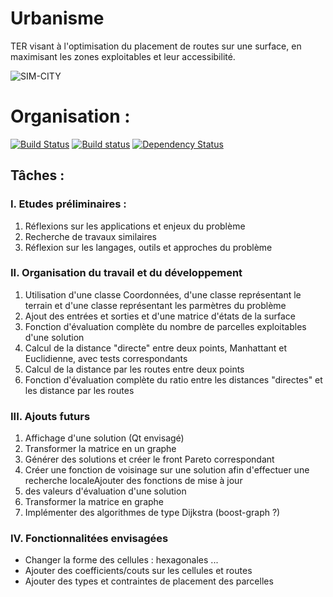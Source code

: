 Urbanisme
=========
TER visant à l'optimisation du placement de routes sur une surface, en maximisant les zones exploitables et leur accessibilité.

![SIM-CITY](http://eaassets-a.akamaihd.net/prod.simcity.com/sites/all/themes/prod-build/img/logo-simcity.png)

# Organisation :

[![Build Status](https://travis-ci.org/atom/atom.svg?branch=master)](https://travis-ci.org/atom/atom)
[![Build status](https://ci.appveyor.com/api/projects/status/1tkktwh654w07eim?svg=true)](https://ci.appveyor.com/project/Atom/atom)
[![Dependency Status](https://david-dm.org/atom/atom.svg)](https://david-dm.org/atom/atom)


## Tâches : 

### I. Etudes préliminaires :
1. Réflexions sur les applications et enjeux du problème 
2. Recherche de travaux similaires
3. Réflexion sur les langages, outils et approches du problème

### II. Organisation du travail et du développement
1. Utilisation d'une classe Coordonnées, d'une classe représentant le terrain et d'une classe représentant les parmètres du problème 
2. Ajout des entrées et sorties et d'une matrice d'états de la surface
3. Fonction d'évaluation complète du nombre de parcelles exploitables d'une solution
4. Calcul de la distance "directe" entre deux points, Manhattant et Euclidienne, avec tests correspondants
5. Calcul de la distance par les routes entre deux points
6. Fonction d'évaluation complète du ratio entre les distances "directes" et les distance par les routes

### III. Ajouts futurs
1. Affichage d'une solution (Qt envisagé)
2. Transformer la matrice en un graphe
3. Générer des solutions et créer le front Pareto correspondant
4. Créer une fonction de voisinage sur une solution afin d'effectuer une recherche localeAjouter des fonctions de mise à jour
5. des valeurs d'évaluation d'une solution
6. Transformer la matrice en graphe
7. Implémenter des algorithmes de type Dijkstra (boost-graph ?)

### IV. Fonctionnalitées envisagées
+ Changer la forme des cellules : hexagonales ...
+ Ajouter des coefficients/couts sur les cellules et routes
+ Ajouter des types et contraintes de placement des parcelles
